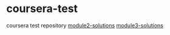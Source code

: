 # coursera-test
coursera test repository
[module2-solutions](https://moonlitorchid.github.io/coursera-test/module2-solutions/) 
[module3-solutions](https://moonlitorchid.github.io/coursera-test/module3-solutions/)
